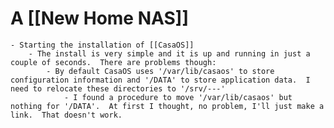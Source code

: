 # A [[New Home NAS]]
	- Starting the installation of [[CasaOS]]
		- The install is very simple and it is up and running in just a couple of seconds.  There are problems though:
			- By default CasaOS uses '/var/lib/casaos' to store configuration information and '/DATA' to store application data.  I need to relocate these directories to '/srv/---'
				- I found a procedure to move '/var/lib/casaos' but nothing for '/DATA'.  At first I thought, no problem, I'll just make a link.  That doesn't work.